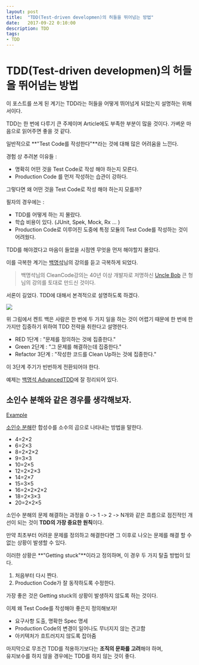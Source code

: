 ```yaml
---
layout: post
title:  "TDD(Test-driven developmen)의 허들을 뛰어넘는 방법"
date:   2017-09-22 0:10:00
description: TDD
tags:
- TDD
---
```


# TDD(Test-driven developmen)의 허들을 뛰어넘는 방법

이 포스트를 쓰게 된 계기는 TDD라는 허들을 어떻게 뛰어넘게 되었는지 설명하는 위해서이다. 

TDD는 한 번에 다루기 큰 주제이며 Article에도 부족한 부분이 많을 것이다. 가벼운 마음으로 읽어주면 좋을 것 같다.  

일반적으로 **"Test Code를 작성한다"**라는 것에 대해 많은 어려움을 느낀다. 

경험 상 추려본 이유들 : 
 * 명확히 어떤 것을 Test Code로 작성 해야 하는지 모른다.
 * Production Code 를 먼저 작성하는 습관이 강하다.  

그렇다면 왜 어떤 것을 Test Code로 작성 해야 하는지 모를까? 

필자의 경우에는 :
* TDD를 어떻게 하는 지 몰랐다.
* 학습 비용이 있다. (JUnit, Spek, Mock, Rx ... )  
* Production Code로 이루어진 도중에 특정 모듈의 Test Code를 작성하는 것이 어려웠다. 

TDD를 해야겠다고 마음이 들었을 시점엔 무엇을 먼저 해야할지 몰랐다. 

이를 극복한 계기는 [백명석][baek]님의 강의를 듣고 극복하게 되었다. 

> 백명석님의 CleanCode강의는 40년 이상 개발자로 저명하신 [Uncle Bob][cleancode] 큰 형님의 강의를 토대로 만드신 것이다. 
 
서론이 길었다. TDD에 대해서 본격적으로 설명하도록 하겠다. 


![](http://quintagroup.com/services/python/test-driven-development/tdd.png)
  
위 그림에서 켄트 백은 사람은 한 번에 두 가지 일을 하는 것이 어렵기 때문에 
한 번에 한 가지만 집중하기 위하여 TDD 전략을 취한다고 설명한다.  

 * RED 1단계 : "문제를 정의하는 것에 집중한다."
 * Green 2단계 : "그 문제를 해결하는데 집중한다."
 * Refactor 3단계 : "작성한 코드를 Clean Up하는 것에 집중한다."

이 3단계 주기가 빈번하게 전환되어야 한다. 


예제는 [백명석 AdvancedTDD][tdd-example]에 잘 정리되어 있다. 

## 소인수 분해와 같은 경우를 생각해보자.

[Example][example-prime-factor]

[소인수 분해][wiki-prime-factor]란 합성수를 소수의 곱으로 나타내는 방법을 말한다.
* 4=2×2
* 6=2×3
* 8=2×2×2
* 9=3×3
* 10=2×5
* 12=2×2×3
* 14=2×7
* 15=3×5
* 16=2×2×2×2
* 18=2×3×3
* 20=2×2×5

소인수 분해의 문제 해결하는 과정을 0 -> 1 -> 2 -> N개와 같은 흐름으로 점진적인 개선이 되는 것이 
**TDD의 가장 중요한 원칙**이다.    

만약 최초부터 어려운 문제를 정의하고 해결한다면 그 이후로 나오는 문제를 해결 할 수 없는 상황이 발생할 수 있다. 

이러한 상황은 **"Getting stuck"**이라고 정의하며, 이 경우 두 가지 탈출 방법이 있다. 
 1. 처음부터 다시 짠다. 
 2. Production Code가 잘 동작하도록 수정한다. 

가장 좋은 것은 Getting stuck의 상황이 발생하지 않도록 하는 것이다.   

이제 왜 Test Code를 작성해야 좋은지 정의해보자!    
* 요구사항 도출, 명확한 Spec 명세 
* Production Code의 변경이 일어나도 무너지지 않는 견고함 
* 아키텍처가 흐트러지지 않도록 잡아줌 

마지막으로 무조건 TDD를 적용하기보다는 **조직의 문화를 고려**해야 하며,  
유지보수를 하지 않을 경우에는 TDD를 하지 않는 것이 좋다.  
  

[baek]: https://www.youtube.com/watch?v=wmHV6L0e1sU&index=8&list=PLuLb6MC4SOvXCRePHrb4e-EYadjZ9KHyH
[cleancode]: https://cleancoders.com/
[tdd-example]: https://github.com/msbaek/memo/blob/master/AdvancedTDD.md
[example-prime-factor]: https://github.com/msbaek/primefactors
[wiki-prime-factor]: https://ko.wikipedia.org/wiki/%EC%86%8C%EC%9D%B8%EC%88%98%EB%B6%84%ED%95%B4